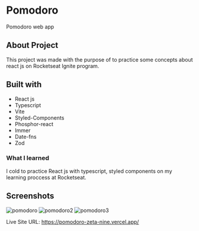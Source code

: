 # Pomodoro
Pomodoro web app

## About Project

This project was made with the purpose of to practice some concepts about react js on Rocketseat Ignite program.

## Built with

- React js
- Typescript
- Vite
- Styled-Components
- Phosphor-react
- Immer
- Date-fns
- Zod

### What I learned

I cold to practice React js with typescript, styled components on my learning proccess at Rocketseat.

## Screenshots

![pomodoro](https://github.com/cleitonrs/Pomodoro/assets/62728037/56f7fa8c-89d5-4588-8294-5dec2647b2f1)
![pomodoro2](https://github.com/cleitonrs/Pomodoro/assets/62728037/97cb4155-411d-4074-a575-830f5c7d0cf1)
![pomodoro3](https://github.com/cleitonrs/Pomodoro/assets/62728037/a79c6d03-d7af-4b56-8895-0ceb790ab70d)


Live Site URL: https://pomodoro-zeta-nine.vercel.app/
